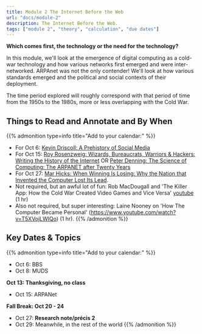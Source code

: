 ```yaml
---
title: Module 2 The Internet Before the Web
url: "docs/module-2"
description: The Internet Before the Web.
tags: ["module 2", "theory", "calculation", "due dates"]
---
```


**Which comes first, the technology or the need for the technology?**

In this module, we'll look at the emergence of digital computing as a cold-war technology and how various networks first emerged and were inter-networked. ARPAnet was not the only contender! We'll look at how various standards emerged and the political and social contexts of their deployment.

The time period explored will roughly correspond with that period of time from the 1950s to the 1980s, more or less overlapping with the Cold War.

## Things to Read and Annotate and By When
{{% admonition type=info title="Add to your calendar:" %}}
+ For Oct 6: [Kevin Driscoll: A Prehistory of Social Media](https://issues.org/prehistory-social-media-modem-world-driscoll)
+ For Oct 15: [Roy Rosenzweig: Wizards, Bureaucrats, Warriors & Hackers: Writing the History of the Internet](https://rrchnm.org/essays/wizards-bureaucrats-warriors-hackers-writing-the-history-of-the-internet/) OR [Peter Denning: The Science of Computing: The ARPANET after Twenty Years](https://www-jstor-org.proxy.library.carleton.ca/stable/27856002?seq=1)
+ For Oct 27: [Mar Hicks: When Winning Is Losing: Why the Nation that Invented the Computer Lost Its Lead](https://www.computer.org/csdl/magazine/co/2018/10/mco2018100048/17D45WHONln).
+ Not required, but an awful lot of fun: Rob MacDougall and 'The Killer App: How the Cold War Created Video Games and Vice Versa' [youtube](https://www.youtube.com/watch?v=_otw7hWq58A) (1 hr)
+ Also not required, but super interesting: Laine Nooney on 'How The Computer Became Personal' (https://www.youtube.com/watch?v=T5XVojLWIQo) (1 hr). 
{{% /admonition %}}

## Key Dates & Topics

{{% admonition type=info title="Add to your calendar:" %}}
- Oct 6: BBS 
- Oct 8: MUDS 
 
**Oct 13: Thanksgiving, no class**
- Oct 15: ARPANet 

**Fall Break: Oct 20 - 24**

- Oct 27: **Research note/précis 2**
- Oct 29: Meanwhile, in the rest of the world
{{% /admonition %}}
